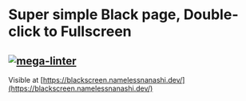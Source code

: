 # Super simple Black page, Double-click to Fullscreen

## [![mega-linter](https://github.com/NanashiTheNameless/Discord-Emoji-Downloader/actions/workflows/mega-linter.yml/badge.svg?branch=master)](https://github.com/NanashiTheNameless/Discord-Emoji-Downloader/actions/workflows/mega-linter.yml)

Visible at [https://blackscreen.namelessnanashi.dev/](https://blackscreen.namelessnanashi.dev/)
